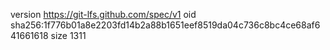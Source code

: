 version https://git-lfs.github.com/spec/v1
oid sha256:1f776b01a8e2203fd14b2a88b1651eef8519da04c736c8bc4ce68af641661618
size 1311
